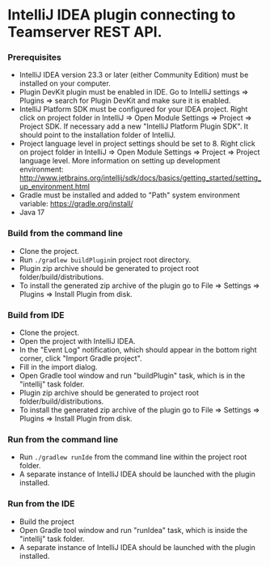 # IntelliJ IDEA plugin connecting to Teamserver REST API. #

### Prerequisites ###

* IntelliJ IDEA version 23.3 or later (either Community Edition) must be installed on your computer.
* Plugin DevKit plugin must be enabled in IDE. Go to IntelliJ settings => Plugins => search for Plugin DevKit and make
sure it is enabled.
* IntelliJ Platform SDK must be configured for your IDEA project. Right click on project folder in IntelliJ => Open
Module Settings => Project => Project SDK.
If necessary add a new "IntelliJ Platform Plugin SDK". It should point to the installation folder of IntelliJ.
* Project language level in project settings should be set to 8. Right click on project folder in IntelliJ => Open
Module Settings => Project => Project language level.
More information on setting up development
environment: http://www.jetbrains.org/intellij/sdk/docs/basics/getting_started/setting_up_environment.html
* Gradle must be installed and added to "Path" system environment variable: https://gradle.org/install/
* Java 17

### Build from the command line ###

* Clone the project.
* Run `./gradlew buildPlugin`in project root directory.
* Plugin zip archive should be generated to project root folder/build/distributions.
* To install the generated zip archive of the plugin go to File => Settings => Plugins => Install Plugin from disk.

### Build from IDE ###

* Clone the project.
* Open the project with IntelliJ IDEA.
* In the "Event Log" notification, which should appear in the bottom right corner, click "Import Gradle project".
* Fill in the import dialog.
* Open Gradle tool window and run "buildPlugin" task, which is in the "intellij" task folder.
* Plugin zip archive should be generated to project root folder/build/distributions.
* To install the generated zip archive of the plugin go to File => Settings => Plugins => Install Plugin from disk.

### Run from the command line ###

* Run ``` ./gradlew runIde ``` from the command line within the project root folder.
* A separate instance of IntelliJ IDEA should be launched with the plugin installed.

### Run from the IDE ###

* Build the project
* Open Gradle tool window and run "runIdea" task, which is inside the "intellij" task folder.
* A separate instance of IntelliJ IDEA should be launched with the plugin installed.